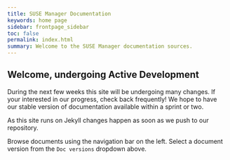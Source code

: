 ```yaml
---
title: SUSE Manager Documentation
keywords: home page
sidebar: frontpage_sidebar
toc: false
permalink: index.html
summary: Welcome to the SUSE Manager documentation sources.
---
```


## Welcome, undergoing <span class="label label-success">Active Development</span>

During the next few weeks this site will be undergoing many changes. If your interested in our progress, check back frequently! We hope to have our stable version of documentation available within a sprint or two.

As this site runs on Jekyll changes happen as soon as we push to our repository.

Browse documents using the navigation bar on the left. Select a document version from the `Doc versions` dropdown above.


